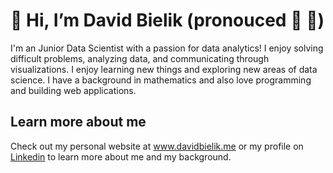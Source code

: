 # 👋 Hi, I’m David Bielik (pronouced 🐝 👅)

I'm an Junior Data Scientist with a passion for data analytics! I enjoy solving difficult problems, analyzing data, and communicating through visualizations. I enjoy learning new things and exploring new areas of data science. I have a background in mathematics and also love programming and building web applications.

## Learn more about me
Check out my personal website at www.davidbielik.me or my profile on <a href="https://www.linkedin.com/in/david-bielik-385186256/">Linkedin</a> to learn more about me and my background.


<!---
dbielik236/dbielik236 is a ✨ special ✨ repository because its `README.md` (this file) appears on your GitHub profile.
You can click the Preview link to take a look at your changes.
--->
